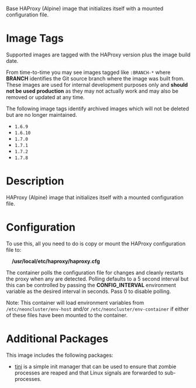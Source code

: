 Base HAProxy (Alpine) image that initializes itself with a mounted configuration file.

# Image Tags

Supported images are tagged with the HAProxy version plus the image build date.

From time-to-time you may see images tagged like `:BRANCH-*` where **BRANCH** identifies the Git source branch where the image was built from.  These images are used for internal development purposes only and **should not be used production** as they may not actually work and may also be removed or updated at any time.

The following image tags identify archived images which will not be deleted but are no longer maintained.

* `1.6.9`
* `1.6.10`
* `1.7.0`
* `1.7.1`
* `1.7.2`
* `1.7.8`

# Description

HAProxy (Alpine) image that initializes itself with a mounted configuration file.

# Configuration

To use this, all you need to do is copy or mount the HAProxy configuration file to:

&nbsp;&nbsp;&nbsp;&nbsp;**/usr/local/etc/haproxy/haproxy.cfg**

The container polls the configuration file for changes and cleanly restarts the proxy when any are detected.  Polling defaults to a 5 second interval but this can be controlled by passing the **CONFIG_INTERVAL** environment variable as the desired interval in seconds.  Pass 0 to disable polling.

Note: This container will load environment variables from `/etc/neoncluster/env-host` and/or `/etc/neoncluster/env-container` if either of these files have been mounted to the container.

# Additional Packages

This image includes the following packages:

* [tini](https://github.com/krallin/tini) is a simple init manager that can be used to ensure that zombie processes are reaped and that Linux signals are forwarded to sub-processes.
